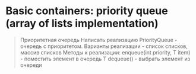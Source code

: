<h1>Basic containers: priority queue (array of lists implementation)</h1>

<blockquote>
Приоритетная очередь
Написать реализацию PriorityQueue - очередь с приоритетом.
Варианты реализации - список списков, массив списков
Методы к реализации:
enqueue(int priority, T item) - поместить элемент в очередь
T dequeue() - выбрать элемент из очереди
</blockquote>